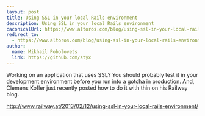 ```yaml
---
layout: post
title: Using SSL in your local Rails environment
description: Using SSL in your local Rails environment
caconicalUrl: https://www.altoros.com/blog/using-ssl-in-your-local-rails-environment/
redirect_to:
  - https://www.altoros.com/blog/using-ssl-in-your-local-rails-environment/
author:
  name: Mikhail Pobolovets
  link: https://github.com/styx
---
```


Working on an application that uses SSL? You should probably test it in your development
environment before you run into a gotcha in production. And, Clemens Kofler just
recently posted how to do it with thin on his Railway blog.

http://www.railway.at/2013/02/12/using-ssl-in-your-local-rails-environment/
